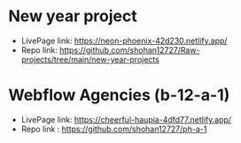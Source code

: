 # New year project

- LivePage link: https://neon-phoenix-42d230.netlify.app/
- Repo link: https://github.com/shohan12727/Raw-projects/tree/main/new-year-projects

# Webflow Agencies (b-12-a-1)

- LivePage link: https://cheerful-haupia-4dfd77.netlify.app/
- Repo link : https://github.com/shohan12727/ph-a-1  